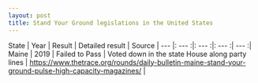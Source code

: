 ```yaml
---
layout: post
title: Stand Your Ground legislations in the United States
---
```


State | Year | Result | Detailed result | Source |
--- |: --- :|: --- :|: --- :| --- :|
Maine | 2019 | Failed to Pass | Voted down in the state House along party lines | https://www.thetrace.org/rounds/daily-bulletin-maine-stand-your-ground-pulse-high-capacity-magazines/ |
